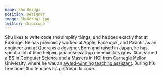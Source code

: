 ```yaml
---
name: Shu Uesugi
position: Designer
image: ShuUesugi.jpg
twitter: chibicode
---
```


Shu likes to write code and simplify things, and he does exactly that at EdSurge. He has previously worked at Apple, Facebook, and Palantir as an engineer and at Quora as a designer. Born and raised in Japan, he has spent a lot of time helping japanese startup communities grow. Shu earned a BS in Computer Science and a Masters in HCI from Carnegie Mellon University, where he was an [award-winning teaching assistant](http://www.cs.cmu.edu/~scsfacts/uesugi.html). During his free time, Shu teaches his girlfriend to code.
